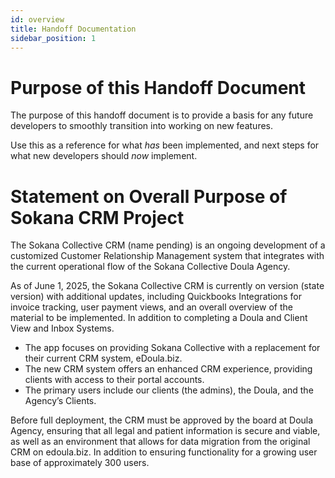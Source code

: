 ```yaml
---
id: overview
title: Handoff Documentation
sidebar_position: 1
---
```


# Purpose of this Handoff Document

The purpose of this handoff document is to provide a basis for any future developers to smoothly transition into working on new features.

Use this as a reference for what *has* been implemented, and next steps for what new developers should *now* implement. 

# Statement on Overall Purpose of Sokana CRM Project
The Sokana Collective CRM (name pending) is an ongoing development of a customized Customer Relationship Management system that integrates with the current operational flow of the Sokana Collective Doula Agency. 

As of June 1, 2025, the Sokana Collective CRM is currently on version (state version) with additional updates, including Quickbooks Integrations for invoice tracking, user payment views, and an overall overview of the material to be implemented. In addition to completing  a Doula and Client View and  Inbox Systems. 

- The app focuses on providing Sokana Collective with a replacement for their current CRM system, eDoula.biz. 
- The new CRM system offers an enhanced CRM experience, providing clients with access to their portal accounts. 
- The primary users include our clients (the admins), the Doula, and the Agency’s Clients. 

Before full deployment, the CRM must be approved by the board at Doula Agency, ensuring that all legal and patient information is secure and viable, as well as an environment that allows for data migration from the original CRM on edoula.biz. In addition to ensuring functionality for a growing user base of approximately 300 users.
